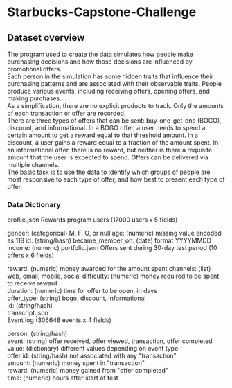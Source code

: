 # Starbucks-Capstone-Challenge  
## Dataset overview
The program used to create the data simulates how people make purchasing decisions and how those decisions are influenced by promotional offers.  
Each person in the simulation has some hidden traits that influence their purchasing patterns and are associated with their observable traits. People produce various events, including receiving offers, opening offers, and making purchases.   
As a simplification, there are no explicit products to track. Only the amounts of each transaction or offer are recorded.  
There are three types of offers that can be sent: buy-one-get-one (BOGO), discount, and informational. In a BOGO offer, a user needs to spend a certain amount to get a reward equal to that threshold amount. In a discount, a user gains a reward equal to a fraction of the amount spent. In an informational offer, there is no reward, but neither is there a requisite amount that the user is expected to spend. Offers can be delivered via multiple channels.  
The basic task is to use the data to identify which groups of people are most responsive to each type of offer, and how best to present each type of offer.  
### Data Dictionary   
 profile.json
 Rewards program users (17000 users x 5 fields)

 gender: (categorical) M, F, O, or null
 age: (numeric) missing value encoded as 118
 id: (string/hash)
 became_member_on: (date) format YYYYMMDD
 income: (numeric)
 portfolio.json
 Offers sent during 30-day test period (10 offers x 6 fields)

 reward: (numeric) money awarded for the amount spent
 channels: (list) web, email, mobile, social
 difficulty: (numeric) money required to be spent to receive reward  
 duration: (numeric) time for offer to be open, in days  
 offer_type: (string) bogo, discount, informational  
 id: (string/hash)  
 transcript.json  
 Event log (306648 events x 4 fields)  

 person: (string/hash)  
 event: (string) offer received, offer viewed, transaction, offer completed  
 value: (dictionary) different values depending on event type  
 offer id: (string/hash) not associated with any "transaction"  
 amount: (numeric) money spent in "transaction"  
 reward: (numeric) money gained from "offer completed"  
 time: (numeric) hours after start of test  
